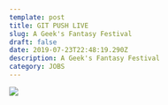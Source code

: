 ```yaml
---
template: post
title: GIT PUSH LIVE
slug: A Geek's Fantasy Festival
draft: false
date: 2019-07-23T22:48:19.290Z
description: A Geek's Fantasy Festival
category: JOBS
---
```

![](/media/60148733_1016303771896375_865555370364370944_o.jpg)
